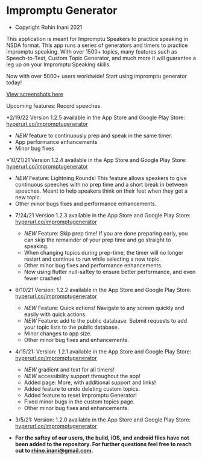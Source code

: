 # Impromptu Generator

* Copyright Rohin Inani 2021

This application is meant for Impromptu Speakers to practice speaking in NSDA format. 
This app runs a series of generators and timers to practice impromptu speaking.
With over 1500+ topics, many features such as Speech-to-Text, Custom Topic Generator, and much more it will guarantee a leg up on your Impromptu Speaking skills.

Now with over 5000+ users worldwide! Start using impromptu generator today!

[View screenshots here](https://hyperurl.co/impromptugenerator)

Upcoming features: Record speeches.

*2/19/22 Version 1.2.5 available in the App Store and Google Play Store: [hyperurl.co/impromptugenerator](https://hyperurl.co/impromptugenerator)
  - *NEW* feature to continuously prep and speak in the same timer.
  - App performance enhancements
  - Minor bug fixes

*10/21/21 Version 1.2.4 available in the App Store and Google Play Store: [hyperurl.co/impromptugenerator](https://hyperurl.co/impromptugenerator)
  - *NEW* Feature: Lightning Rounds! This feature allows speakers to give continuous speeches with no prep time and a short break in between speeches. Meant to help speakers think on their feet when they get a new topic.
  - Other minor bugs fixes and performance enhancements.

* 7/24/21 Version 1.2.3 available in the App Store and Google Play Store: [hyperurl.co/impromptugenerator](https://hyperurl.co/impromptugenerator)
  - *NEW* Feature: Skip prep time! If you are done preparing early, you can skip the remainder of your prep time and go straight to speaking.
  - When changing topics during prep-time, the timer will no longer restart and continue to run while selecting a new topic.
  - Other minor bug fixes and performance enhancements.
  - Now using flutter null-saftey to ensure better performance, and even fewer crashes!

* 6/10/21 Version: 1.2.2 available in the App Store and Google Play Store: [hyperurl.co/impromptugenerator](https://hyperurl.co/impromptugenerator)
  - *NEW* Feature: Quick actions! Navigate to any screen quickly and easily with quick actions.
  - *NEW* Feature: add to the public database. Submit requests to add your topic lists to the public database.
  - Minor changes to app size.
  - Other minor bug fixes and enhancements.

* 4/15/21: Version: 1.2.1 available in the App Store and Google Play Store: [hyperurl.co/impromptugenerator](https://hyperurl.co/impromptugenerator)
  - *NEW* gradient and text for all timers!
  - *NEW* accessibility support throughout the app!
  - Added page: More, with additional support and links!
  - Added feature to undo deleting custom topics.
  - Added feature to reset Impromptu Generator!
  - Fixed minor bugs in the custom topics page.
  - Other minor bug fixes and enhancements.
 
* 3/5/21: Version: 1.2.0 available in the App Store and Google Play Store: [hyperurl.co/impromptugenerator](https://hyperurl.co/impromptugenerator)

* **For the saftey of our users, the build, iOS, and android files have not been added to the repository. For further questions feel free to reach out to rhino.inani@gmail.com.**

